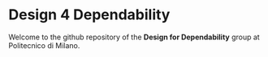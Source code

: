 # Design 4 Dependability 
Welcome to the github repository of the **Design for Dependability** group at Politecnico di Milano.
